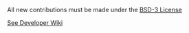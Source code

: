 All new contributions must be made under the [BSD-3 License](LICENSE)

[See Developer Wiki](https://www.visitusers.org/index.php?title=Developer_Documentation)
